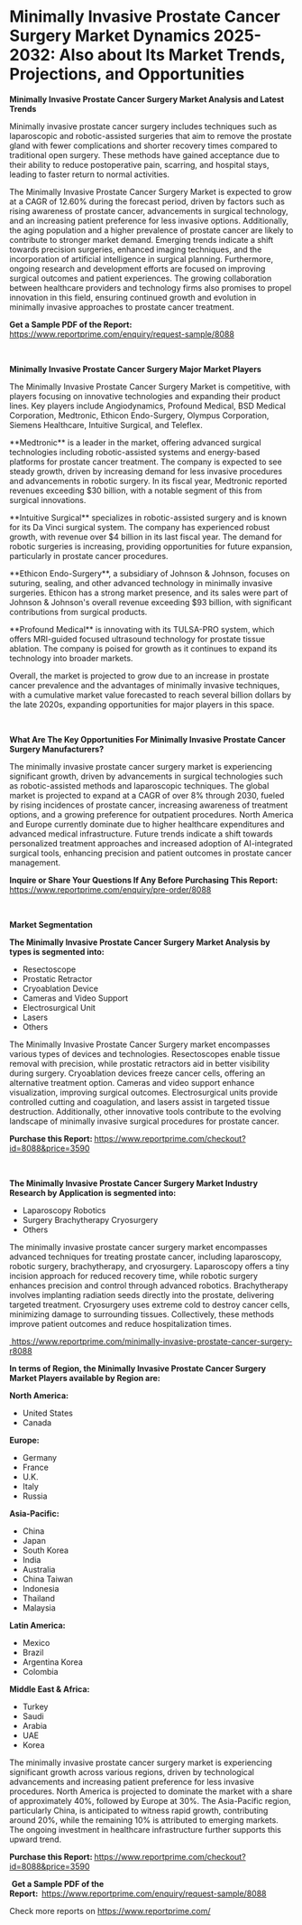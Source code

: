 <p><h1>Minimally Invasive Prostate Cancer Surgery Market Dynamics 2025-2032: Also about Its Market Trends, Projections, and Opportunities</h1></p><p><strong>Minimally Invasive Prostate Cancer Surgery Market Analysis and Latest Trends</strong></p>
<p><p>Minimally invasive prostate cancer surgery includes techniques such as laparoscopic and robotic-assisted surgeries that aim to remove the prostate gland with fewer complications and shorter recovery times compared to traditional open surgery. These methods have gained acceptance due to their ability to reduce postoperative pain, scarring, and hospital stays, leading to faster return to normal activities.</p><p>The Minimally Invasive Prostate Cancer Surgery Market is expected to grow at a CAGR of 12.60% during the forecast period, driven by factors such as rising awareness of prostate cancer, advancements in surgical technology, and an increasing patient preference for less invasive options. Additionally, the aging population and a higher prevalence of prostate cancer are likely to contribute to stronger market demand. Emerging trends indicate a shift towards precision surgeries, enhanced imaging techniques, and the incorporation of artificial intelligence in surgical planning. Furthermore, ongoing research and development efforts are focused on improving surgical outcomes and patient experiences. The growing collaboration between healthcare providers and technology firms also promises to propel innovation in this field, ensuring continued growth and evolution in minimally invasive approaches to prostate cancer treatment.</p></p>
<p><strong>Get a Sample PDF of the Report:&nbsp;</strong> <a href="https://www.reportprime.com/enquiry/request-sample/8088?utm_campaign=3582&utm_medium=2&utm_source=Github&utm_content=ia&utm_term=19032025&utm_id=minimally-invasive-prostate-cancer-surgery">https://www.reportprime.com/enquiry/request-sample/8088</a></p>
<p>&nbsp;</p>
<p><strong>Minimally Invasive Prostate Cancer Surgery Major Market Players</strong></p>
<p><p>The Minimally Invasive Prostate Cancer Surgery Market is competitive, with players focusing on innovative technologies and expanding their product lines. Key players include Angiodynamics, Profound Medical, BSD Medical Corporation, Medtronic, Ethicon Endo-Surgery, Olympus Corporation, Siemens Healthcare, Intuitive Surgical, and Teleflex.</p><p>**Medtronic** is a leader in the market, offering advanced surgical technologies including robotic-assisted systems and energy-based platforms for prostate cancer treatment. The company is expected to see steady growth, driven by increasing demand for less invasive procedures and advancements in robotic surgery. In its fiscal year, Medtronic reported revenues exceeding $30 billion, with a notable segment of this from surgical innovations.</p><p>**Intuitive Surgical** specializes in robotic-assisted surgery and is known for its Da Vinci surgical system. The company has experienced robust growth, with revenue over $4 billion in its last fiscal year. The demand for robotic surgeries is increasing, providing opportunities for future expansion, particularly in prostate cancer procedures.</p><p>**Ethicon Endo-Surgery**, a subsidiary of Johnson & Johnson, focuses on suturing, sealing, and other advanced technology in minimally invasive surgeries. Ethicon has a strong market presence, and its sales were part of Johnson & Johnson's overall revenue exceeding $93 billion, with significant contributions from surgical products.</p><p>**Profound Medical** is innovating with its TULSA-PRO system, which offers MRI-guided focused ultrasound technology for prostate tissue ablation. The company is poised for growth as it continues to expand its technology into broader markets.</p><p>Overall, the market is projected to grow due to an increase in prostate cancer prevalence and the advantages of minimally invasive techniques, with a cumulative market value forecasted to reach several billion dollars by the late 2020s, expanding opportunities for major players in this space.</p></p>
<p>&nbsp;</p>
<p><strong>What Are The Key Opportunities For Minimally Invasive Prostate Cancer Surgery Manufacturers?</strong></p>
<p><p>The minimally invasive prostate cancer surgery market is experiencing significant growth, driven by advancements in surgical technologies such as robotic-assisted methods and laparoscopic techniques. The global market is projected to expand at a CAGR of over 8% through 2030, fueled by rising incidences of prostate cancer, increasing awareness of treatment options, and a growing preference for outpatient procedures. North America and Europe currently dominate due to higher healthcare expenditures and advanced medical infrastructure. Future trends indicate a shift towards personalized treatment approaches and increased adoption of AI-integrated surgical tools, enhancing precision and patient outcomes in prostate cancer management.</p></p>
<p><strong>Inquire or Share Your Questions If Any Before Purchasing This Report:</strong> <a href="https://www.reportprime.com/enquiry/pre-order/8088?utm_campaign=3582&utm_medium=2&utm_source=Github&utm_content=ia&utm_term=19032025&utm_id=minimally-invasive-prostate-cancer-surgery">https://www.reportprime.com/enquiry/pre-order/8088</a></p>
<p>&nbsp;</p>
<p><strong>Market Segmentation</strong></p>
<p><strong>The Minimally Invasive Prostate Cancer Surgery Market Analysis by types is segmented into:</strong></p>
<p><ul><li>Resectoscope</li><li>Prostatic Retractor</li><li>Cryoablation Device</li><li>Cameras and Video Support</li><li>Electrosurgical Unit</li><li>Lasers</li><li>Others</li></ul></p>
<p><p>The Minimally Invasive Prostate Cancer Surgery market encompasses various types of devices and technologies. Resectoscopes enable tissue removal with precision, while prostatic retractors aid in better visibility during surgery. Cryoablation devices freeze cancer cells, offering an alternative treatment option. Cameras and video support enhance visualization, improving surgical outcomes. Electrosurgical units provide controlled cutting and coagulation, and lasers assist in targeted tissue destruction. Additionally, other innovative tools contribute to the evolving landscape of minimally invasive surgical procedures for prostate cancer.</p></p>
<p><strong>Purchase this Report:&nbsp;</strong><a href="https://www.reportprime.com/checkout?id=8088&price=3590&utm_campaign=3582&utm_medium=2&utm_source=Github&utm_content=ia&utm_term=19032025&utm_id=minimally-invasive-prostate-cancer-surgery">https://www.reportprime.com/checkout?id=8088&price=3590</a></p>
<p>&nbsp;</p>
<p><strong>The Minimally Invasive Prostate Cancer Surgery Market Industry Research by Application is segmented into:</strong></p>
<p><ul><li>Laparoscopy Robotics</li><li>Surgery Brachytherapy Cryosurgery</li><li>Others</li></ul></p>
<p><p>The minimally invasive prostate cancer surgery market encompasses advanced techniques for treating prostate cancer, including laparoscopy, robotic surgery, brachytherapy, and cryosurgery. Laparoscopy offers a tiny incision approach for reduced recovery time, while robotic surgery enhances precision and control through advanced robotics. Brachytherapy involves implanting radiation seeds directly into the prostate, delivering targeted treatment. Cryosurgery uses extreme cold to destroy cancer cells, minimizing damage to surrounding tissues. Collectively, these methods improve patient outcomes and reduce hospitalization times.</p></p>
<p><a href="https://www.reportprime.com/minimally-invasive-prostate-cancer-surgery-r8088?utm_campaign=3582&utm_medium=2&utm_source=Github&utm_content=ia&utm_term=19032025&utm_id=minimally-invasive-prostate-cancer-surgery">&nbsp;https://www.reportprime.com/minimally-invasive-prostate-cancer-surgery-r8088</a></p>
<p><strong>In terms of Region, the Minimally Invasive Prostate Cancer Surgery Market Players available by Region are:</strong></p>
<p>
    <p> <strong> North America: </strong>
        <ul>
            <li>United States</li>
            <li>Canada</li>
        </ul>
        </p> 
    <p> <strong> Europe: </strong>
        <ul>
            <li>Germany</li>
            <li>France</li>
            <li>U.K.</li>
            <li>Italy</li>
            <li>Russia</li>
        </ul>
        </p> 
    <p> <strong> Asia-Pacific: </strong>
        <ul>
            <li>China</li>
            <li>Japan</li>
            <li>South Korea</li>
            <li>India</li>
            <li>Australia</li>
            <li>China Taiwan</li>
            <li>Indonesia</li>
            <li>Thailand</li>
            <li>Malaysia</li>
        </ul>
        </p> 
    <p> <strong> Latin America: </strong>
        <ul>
            <li>Mexico</li>
            <li>Brazil</li>
            <li>Argentina Korea</li>
            <li>Colombia</li>
        </ul>
        </p> 
    <p> <strong> Middle East & Africa: </strong>
        <ul>
            <li>Turkey</li>
            <li>Saudi</li>
            <li>Arabia</li>
            <li>UAE</li>
            <li>Korea</li>
        </ul>
    </p>
    </p>
<p><p>The minimally invasive prostate cancer surgery market is experiencing significant growth across various regions, driven by technological advancements and increasing patient preference for less invasive procedures. North America is projected to dominate the market with a share of approximately 40%, followed by Europe at 30%. The Asia-Pacific region, particularly China, is anticipated to witness rapid growth, contributing around 20%, while the remaining 10% is attributed to emerging markets. The ongoing investment in healthcare infrastructure further supports this upward trend.</p></p>
<p><strong>Purchase this Report: </strong><a href="https://www.reportprime.com/checkout?id=8088&price=3590&utm_campaign=3582&utm_medium=2&utm_source=Github&utm_content=ia&utm_term=19032025&utm_id=minimally-invasive-prostate-cancer-surgery">https://www.reportprime.com/checkout?id=8088&price=3590</a></p>
<p>&nbsp;<strong>Get a Sample PDF of the Report:&nbsp;&nbsp;</strong><a href="https://www.reportprime.com/enquiry/request-sample/8088?utm_campaign=3582&utm_medium=2&utm_source=Github&utm_content=ia&utm_term=19032025&utm_id=minimally-invasive-prostate-cancer-surgery">https://www.reportprime.com/enquiry/request-sample/8088</a></p>
<p><strong></strong></p>
<p>Check more reports on <a href="https://www.reportprime.com/?utm_campaign=3582&utm_medium=2&utm_source=Github&utm_content=ia&utm_term=19032025&utm_id=minimally-invasive-prostate-cancer-surgery">https://www.reportprime.com/</a></p>